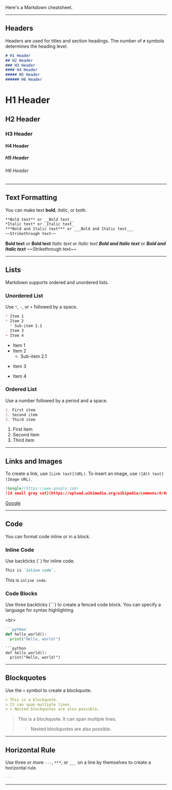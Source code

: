Here's a Markdown cheatsheet.

-----

## Headers

Headers are used for titles and section headings. The number of `#` symbols determines the heading level.

```markdown
# H1 Header
## H2 Header
### H3 Header
#### H4 Header
##### H5 Header
###### H6 Header
```

# H1 Header

## H2 Header

### H3 Header

#### H4 Header

##### H5 Header

###### H6 Header

-----

## Text Formatting

You can make text **bold**, *italic*, or both.

```markdown
**Bold text** or __Bold text__
*Italic text* or _Italic text_
***Bold and Italic text*** or ___Bold and Italic text___
~~Strikethrough text~~
```

**Bold text** or **Bold text**
*Italic text* or *Italic text*
***Bold and Italic text*** or ***Bold and Italic text***
\~\~Strikethrough text\~\~

-----

## Lists

Markdown supports ordered and unordered lists.

### Unordered List

Use `*`, `-`, or `+` followed by a space.

```markdown
* Item 1
* Item 2
  * Sub-item 2.1
- Item 3
+ Item 4
```

  * Item 1
  * Item 2
      * Sub-item 2.1

<!-- end list -->

  - Item 3

<!-- end list -->

  + Item 4

### Ordered List

Use a number followed by a period and a space.

```markdown
1. First item
2. Second item
3. Third item
```

1.  First item
2.  Second item
3.  Third item

-----

## Links and Images

To create a link, use `[Link text](URL)`. To insert an image, use `![Alt text](Image URL)`.

```markdown
[Google](https://www.google.com)
![A small gray cat](https://upload.wikimedia.org/wikipedia/commons/4/4d/Felis_silvestris_catus.jpg)
```

[Google](https://www.google.com)

-----

## Code

You can format code inline or in a block.

### Inline Code

Use backticks (`` ` ``) for inline code.

```markdown
This is `inline code`.
```

This is `inline code`.

### Code Blocks

Use three backticks (\`\`\`) to create a fenced code block. You can specify a language for syntax highlighting.

\<br\>

````markdown
```python
def hello_world():
  print("Hello, world!")
````

````
```python
def hello_world():
  print("Hello, world!")
````

-----

## Blockquotes

Use the `>` symbol to create a blockquote.

```markdown
> This is a blockquote.
> It can span multiple lines.
> > Nested blockquotes are also possible.
```

> This is a blockquote.
> It can span multiple lines.
>
> > Nested blockquotes are also possible.

-----

## Horizontal Rule

Use three or more `---`, `***`, or `___` on a line by themselves to create a horizontal rule.

```markdown
---
```

-----
